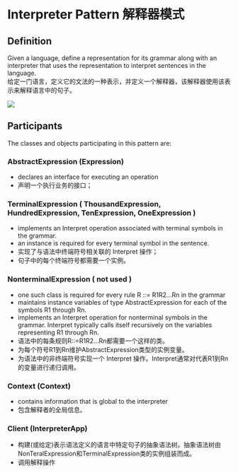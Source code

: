 # Interpreter Pattern 解释器模式
## Definition

Given a language, define a representation for its grammar along with an interpreter that uses the representation to interpret sentences in the language.
<br>给定一门语言，定义它的文法的一种表示，并定义一个解释器，该解释器使用该表示来解释语言中的句子。

![](https://github.com/QianMo/Unity-Design-Pattern/blob/master/UML_Picture/interpreter.gif)


## Participants

The classes and objects participating in this pattern are:

### AbstractExpression  (Expression)
* declares an interface for executing an operation
* 声明一个执行业务的接口；
### TerminalExpression  ( ThousandExpression, HundredExpression, TenExpression, OneExpression )
* implements an Interpret operation associated with terminal symbols in the grammar.
* an instance is required for every terminal symbol in the sentence.
* 实现了与语法中终端符号相关联的 Interpret 操作； 
* 句子中的每个终端符号都需要一个实例。

### NonterminalExpression  ( not used )
* one such class is required for every rule R ::= R1R2...Rn in the grammar
* maintains instance variables of type AbstractExpression for each of the symbols R1 through Rn.
* implements an Interpret operation for nonterminal symbols in the grammar. Interpret typically calls itself recursively on the variables representing R1 through Rn.
* 语法中的每条规则R::=R1R2...Rn都需要一个这样的类。
* 为每个符号R1到Rn维护AbstractExpression类型的实例变量。
* 为语法中的非终端符号实现一个 Interpret 操作。Interpret通常对代表R1到Rn的变量进行递归调用。

### Context  (Context)
* contains information that is global to the interpreter
* 包含解释者的全局信息。
### Client  (InterpreterApp)
* 构建(或给定)表示语法定义的语言中特定句子的抽象语法树。抽象语法树由NonTeralExpression和TerminalExpression类的实例组装而成。
* 调用解释操作
